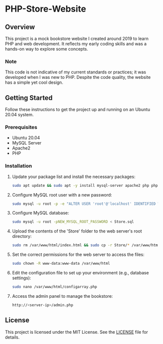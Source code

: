 # PHP-Store-Website

## Overview
This project is a mock bookstore website I created around 2019 to learn PHP and web development. It reflects my early coding skills and was a hands-on way to explore some concepts.

### Note
This code is not indicative of my current standards or practices; it was developed when I was new to PHP. Despite the code quality, the website has a simple yet cool design.

## Getting Started
Follow these instructions to get the project up and running on an Ubuntu 20.04 system.

### Prerequisites
- Ubuntu 20.04
- MySQL Server
- Apache2
- PHP

### Installation
1. Update your package list and install the necessary packages:
    ```sh
    sudo apt update && sudo apt -y install mysql-server apache2 php php-mysqli
    ```

2. Configure MySQL root user with a new password:
    ```sh
    sudo mysql -u root -p -e "ALTER USER 'root'@'localhost' IDENTIFIED WITH caching_sha2_password BY 'NEW_MYSQL_ROOT_PASSWORD';"
    ```

3. Configure MySQL database:
    ```sh
    sudo mysql -u root -pNEW_MYSQL_ROOT_PASSWORD < Store.sql
    ```

4. Upload the contents of the 'Store' folder to the web server's root directory:
    ```sh
    sudo rm /var/www/html/index.html && sudo cp -r Store/* /var/www/html/
    ```

5. Set the correct permissions for the web server to access the files:
    ```sh
    sudo chown -R www-data:www-data /var/www/html
    ```

6. Edit the configuration file to set up your environment (e.g., database settings):
    ```sh
    sudo nano /var/www/html/configarray.php
    ```

7. Access the admin panel to manage the bookstore:
    ```sh
    http://<server-ip>/admin.php
    ```

## License
This project is licensed under the MIT License. See the [LICENSE](LICENSE) file for details.
